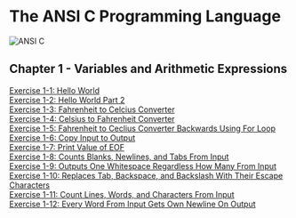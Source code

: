 # The ANSI C Programming Language
![ANSI C](https://images-na.ssl-images-amazon.com/images/I/41gHB8KelXL._SX377_BO1,204,203,200_.jpg)

## Chapter 1 - Variables and Arithmetic Expressions
[Exercise 1-1: Hello World](https://github.com/beef-erikson/ANSICProgrammingLanguage/blob/master/Chapter1/Exercise1-1/Exercize1-1.c)<br />
[Exercise 1-2: Hello World Part 2](https://github.com/beef-erikson/ANSICProgrammingLanguage/blob/master/Chapter1/Exercise1-2/Exercise1-2.c)<br />
[Exercise 1-3: Fahrenheit to Celcius Converter](https://github.com/beef-erikson/ANSICProgrammingLanguage/blob/master/Chapter1/Exercise1-3/Exercize1-3.c)<br />
[Exercise 1-4: Celsius to Fahrenheit Converter](https://github.com/beef-erikson/ANSICProgrammingLanguage/blob/master/Chapter1/Exercise1-4/Exercise1-4.c)<br />
[Exercise 1-5: Fahrenheit to Ceclius Converter Backwards Using For Loop](https://github.com/beef-erikson/ANSICProgrammingLanguage/blob/master/Chapter1/Exercise1-5/Exercise1-5.c)<br />
[Exercise 1-6: Copy Input to Output](https://github.com/beef-erikson/ANSICProgrammingLanguage/blob/master/Chapter1/Exercise1-6/Exercise1-6.c)<br />
[Exercise 1-7: Print Value of EOF](https://github.com/beef-erikson/ANSICProgrammingLanguage/blob/master/Chapter1/Exercise1-7/Exercise1-7.c)<br />
[Exercise 1-8: Counts Blanks, Newlines, and Tabs From Input](https://github.com/beef-erikson/ANSICProgrammingLanguage/blob/master/Chapter1/Exercise1-8/Exercise1-8.c)<br />
[Exercise 1-9: Outputs One Whitespace Regardless How Many From Input](https://github.com/beef-erikson/ANSICProgrammingLanguage/blob/master/Chapter1/Exercise1-9/Exercise1-9.c)<br />
[Exercise 1-10: Replaces Tab, Backspace, and Backslash With Their Escape Characters](https://github.com/beef-erikson/ANSICProgrammingLanguage/blob/master/Chapter1/Exercise1-10/Exercise1-10.c)<br />
[Exercise 1-11: Count Lines, Words, and Characters From Input](https://github.com/beef-erikson/ANSICProgrammingLanguage/blob/master/Chapter1/Exercise1-11/Exercise1-11.c)<br />
[Exercise 1-12: Every Word From Input Gets Own Newline On Output](https://github.com/beef-erikson/ANSICProgrammingLanguage/blob/master/Chapter1/Exercise1-12/Exercise1-12.c)<br />
